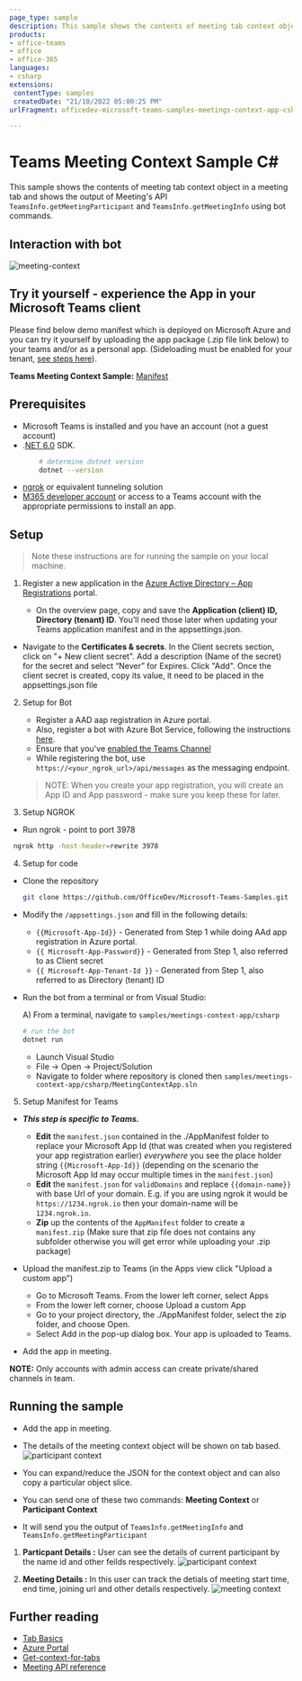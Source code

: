 ```yaml
---
page_type: sample
description: This sample shows the contents of meeting tab context object in a meeting tab and using bot's meeting API, meeting participant details and meeting details is sent to user.
products:
- office-teams
- office
- office-365
languages:
- csharp
extensions:
 contentType: samples
 createdDate: "21/10/2022 05:00:25 PM"
urlFragment: officedev-microsoft-teams-samples-meetings-context-app-csharp

---
```


# Teams Meeting Context Sample C# 

This sample shows the contents of meeting tab context object in a meeting tab and shows the output of Meeting's API `TeamsInfo.getMeetingParticipant` and `TeamsInfo.getMeetingInfo` using bot commands.

## Interaction with bot
![meeting-context](MeetingContextApp/Images/meeting_context_csharp.gif)

## Try it yourself - experience the App in your Microsoft Teams client
Please find below demo manifest which is deployed on Microsoft Azure and you can try it yourself by uploading the app package (.zip file link below) to your teams and/or as a personal app. (Sideloading must be enabled for your tenant, [see steps here](https://docs.microsoft.com/microsoftteams/platform/concepts/build-and-test/prepare-your-o365-tenant#enable-custom-teams-apps-and-turn-on-custom-app-uploading)).

**Teams Meeting Context Sample:** [Manifest](/samples/meetings-context-app/csharp/demo-manifest/meetings-context-app.zip)
 
## Prerequisites

- Microsoft Teams is installed and you have an account (not a guest account)
-  .[NET 6.0](https://dotnet.microsoft.com/download) SDK.
    ```bash
        # determine dotnet version
        dotnet --version
    ```
-  [ngrok](https://ngrok.com/download) or equivalent tunneling solution
-  [M365 developer account](https://docs.microsoft.com/microsoftteams/platform/concepts/build-and-test/prepare-your-o365-tenant) or access to a Teams account with the appropriate permissions to install an app.

## Setup 
> Note these instructions are for running the sample on your local machine.

1. Register a new application in the [Azure Active Directory – App Registrations](https://go.microsoft.com/fwlink/?linkid=2083908) portal.

   - On the overview page, copy and save the **Application (client) ID, Directory (tenant) ID**. You’ll need those later when updating your Teams application manifest and in the appsettings.json.
-  Navigate to the **Certificates & secrets**. In the Client secrets section, click on "+ New client secret". Add a description (Name of the secret) for the secret and select “Never” for Expires. Click "Add". Once the client secret is created, copy its value, it need to be placed in the appsettings.json file

2. Setup for Bot
	- Register a AAD aap registration in Azure portal.
	- Also, register a bot with Azure Bot Service, following the instructions [here](https://docs.microsoft.com/azure/bot-service/bot-service-quickstart-registration?view=azure-bot-service-3.0).
	- Ensure that you've [enabled the Teams Channel](https://docs.microsoft.com/azure/bot-service/channel-connect-teams?view=azure-bot-service-4.0)
	- While registering the bot, use `https://<your_ngrok_url>/api/messages` as the messaging endpoint.

    > NOTE: When you create your app registration, you will create an App ID and App password - make sure you keep these for later.
    
3. Setup NGROK
  - Run ngrok - point to port 3978

  ```bash
   ngrok http -host-header=rewrite 3978
  ```

4. Setup for code

- Clone the repository

    ```bash
    git clone https://github.com/OfficeDev/Microsoft-Teams-Samples.git
    ```

- Modify the `/appsettings.json` and fill in the following details:
  - `{{Microsoft-App-Id}}` - Generated from Step 1 while doing AAd app registration in Azure portal.
  - `{{ Microsoft-App-Password}}` - Generated from Step 1, also referred to as Client secret
  - `{{ Microsoft-App-Tenant-Id }}` - Generated from Step 1, also referred to as Directory (tenant) ID

- Run the bot from a terminal or from Visual Studio:

  A) From a terminal, navigate to `samples/meetings-context-app/csharp`

  ```bash
  # run the bot
  dotnet run
  ```
  - Launch Visual Studio
   - File -> Open -> Project/Solution
   - Navigate to folder where repository is cloned then `samples/meetings-context-app/csharp/MeetingContextApp.sln`
    
5. Setup Manifest for Teams
- __*This step is specific to Teams.*__
    - **Edit** the `manifest.json` contained in the ./AppManifest folder to replace your Microsoft App Id (that was created when you registered your app registration earlier) *everywhere* you see the place holder string `{{Microsoft-App-Id}}` (depending on the scenario the Microsoft App Id may occur multiple times in the `manifest.json`)
    - **Edit** the `manifest.json` for `validDomains` and replace `{{domain-name}}` with base Url of your domain. E.g. if you are using ngrok it would be `https://1234.ngrok.io` then your domain-name will be `1234.ngrok.io`.
    - **Zip** up the contents of the `AppManifest` folder to create a `manifest.zip` (Make sure that zip file does not contains any subfolder otherwise you will get error while uploading your .zip package)

- Upload the manifest.zip to Teams (in the Apps view click "Upload a custom app")
   - Go to Microsoft Teams. From the lower left corner, select Apps
   - From the lower left corner, choose Upload a custom App
   - Go to your project directory, the ./AppManifest folder, select the zip folder, and choose Open.
   - Select Add in the pop-up dialog box. Your app is uploaded to Teams.
- Add the app in meeting.

 **NOTE:** Only accounts with admin access can create private/shared channels in team.
    

## Running the sample

- Add the app in meeting.
- The details of the meeting context object will be shown on tab based.
![participant context](MeetingContextApp/Images/Setup-Tab-Bot.png)

- You can expand/reduce the JSON for the context object and can also copy a particular object slice.
- You can send one of these two commands: **Meeting Context** or **Participant Context**
- It will send you the output of `TeamsInfo.getMeetingInfo` and `TeamsInfo.getMeetingParticipant`

1. **Particpant Details :** User can see the details of current participant by the name id and other feilds respectively.
![participant context](MeetingContextApp/Images/Participant-Details.png)

2. **Meeting Details :** In this user can track the detials of meeting start time, end time, joining url and other details respectively.
![meeting context](MeetingContextApp/Images/Meeting-Details.png) 


## Further reading

- [Tab Basics](https://docs.microsoft.com/microsoftteams/platform/tabs/how-to/create-channel-group-tab?pivots=node-java-script)
- [Azure Portal](https://portal.azure.com)
- [Get-context-for-tabs](https://docs.microsoft.com/microsoftteams/platform/tabs/how-to/access-teams-context#retrieve-context-in-private-channels)
- [Meeting API reference](https://docs.microsoft.com/microsoftteams/platform/apps-in-teams-meetings/api-references?tabs=dotnet)